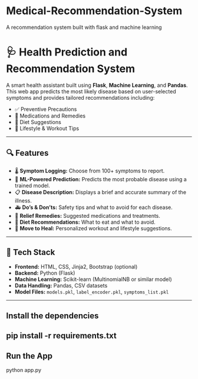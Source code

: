 # Medical-Recommendation-System
A recommendation system built with flask and machine learning

# 🩺 Health Prediction and Recommendation System

A smart health assistant built using **Flask**, **Machine Learning**, and **Pandas**. This web app predicts the most likely disease based on user-selected symptoms and provides tailored recommendations including:

- ✅ Preventive Precautions  
- 💊 Medications and Remedies  
- 🥗 Diet Suggestions  
- 🧘 Lifestyle & Workout Tips  

---

## 🔍 Features

- 🌡️ **Symptom Logging:** Choose from 100+ symptoms to report.
- 🤖 **ML-Powered Prediction:** Predicts the most probable disease using a trained model.
- 📋 **Disease Description:** Displays a brief and accurate summary of the illness.
- 🚑 **Do’s & Don’ts:** Safety tips and what to avoid for each disease.
- 💊 **Relief Remedies:** Suggested medications and treatments.
- 🍲 **Diet Recommendations:** What to eat and what to avoid.
- 🏃 **Move to Heal:** Personalized workout and lifestyle suggestions.

---

## 🧠 Tech Stack

- **Frontend:** HTML, CSS, Jinja2, Bootstrap (optional)
- **Backend:** Python (Flask)
- **Machine Learning:** Scikit-learn (MultinomialNB or similar model)
- **Data Handling:** Pandas, CSV datasets
- **Model Files:** `models.pkl`, `label_encoder.pkl`, `symptoms_list.pkl`

---

## Install the dependencies

pip install -r requirements.txt
---
## Run the App

python app.py
